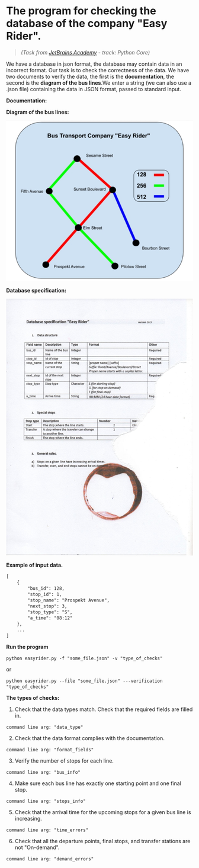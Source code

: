 # The program for checking the database of the company "Easy Rider".
>_(Task from [JetBrains Academy](https://hyperskill.org "JetBrains Academy") - track: Python Core)_

We have a database in json format, the database may contain data in an incorrect format. Our task is to check the
correctness of the data. We have two documents to verify the data, the first is the **documentation**, the second is
the **diagram of the bus lines**.We enter a string (we can also use a .json file) containing the data in JSON format,
passed to standard input.

**Documentation:**

**Diagram of the bus lines:**

![diagram of the bus lines](img/Diagram_of_the_bus_line.jpg)

**Database specification:**

![documentation](img/Documentation.jpg)

**Example of input data.**
```
[
    {
        "bus_id": 128,
        "stop_id": 1,
        "stop_name": "Prospekt Avenue",
        "next_stop": 3,
        "stop_type": "S",
        "a_time": "08:12"
    },
    ...
]
```

**Run the program**
```commandline
python easyrider.py -f "some_file.json" -v "type_of_checks"
```
or
```
python easyrider.py --file "some_file.json" ---verification "type_of_checks"
```

**The types of checks:**
1. Check that the data types match. Check that the required fields are filled in.
```commandline
command line arg: "data_type"
```
2. Check that the data format complies with the documentation.
```commandline
command line arg: "format_fields"
```
3. Verify the number of stops for each line.
```commandline
command line arg: "bus_info"
```
4. Make sure each bus line has exactly one starting point and one final stop.
```commandline
command line arg: "stops_info"
```
5. Check that the arrival time for the upcoming stops for a given bus line is increasing.
```commandline
command line arg: "time_errors"
```
6. Check that all the departure points, final stops, and transfer stations are not "On-demand".
```commandline
command line arg: "demand_errors"
```

